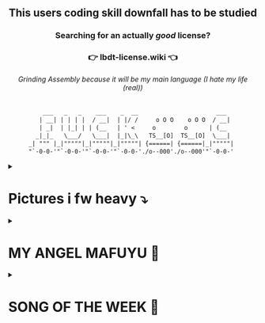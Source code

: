 <div align="center">

## This users coding skill downfall has to be studied

### Searching for an actually *good* license? 
### 👉 lbdt-license.wiki 👈

<h6>Grinding Assembly because it will be my main language (I hate my life (real))</h6>

```text
    ___   _   _    ___    _  __                      ___   
   | __| | | | |  / __|  | |/ /     o O O    o O O  / __|  
   | _|  | |_| | | (__   | ' <     o        o      | (__   
  _|_|_   \___/   \___|  |_|\_\   TS__[O]  TS__[O]  \___|  
_| """ |_|"""""|_|"""""|_|"""""| {======| {======|_|"""""| 
"`-0-0-'"`-0-0-'"`-0-0-'"`-0-0-'./o--000'./o--000'"`-0-0-' 
```
</div>



<details>
    <summary><h1>Pictures i fw heavy ⤵</h1></summary>
<div align="center">

  <img src="./pics_i_fw_heavy/stromversorgung.jpg" width="50%" />

  <img src="./pics_i_fw_heavy/angel.png" width="75%" />

  <img src="./pics_i_fw_heavy/That'sWhy.jpg" width="50%" />

  <img src="./pics_i_fw_heavy/tcp_udp.png" width="50%" />

  <img src="./pics_i_fw_heavy/real.jpg" width="50%" />

  <img src="./pics_i_fw_heavy/glory.jpg" width="50%" />

  <img src="./pics_i_fw_heavy/normal.png" width="50%" />

  <img src="./pics_i_fw_heavy/hellnaw.jpg" width="50%" />

  <img src="./pics_i_fw_heavy/postecoglou.jpg" width="50%" />

  <img src="./pics_i_fw_heavy/dunk.jpg" width="50%" />

  <img src="./pics_i_fw_heavy/british.png" width="50%" />

  <img src="./pics_i_fw_heavy/jammed.jpg" width="50%" />

  <img src="./pics_i_fw_heavy/ich_lerne.png" width="50%" />

  <img src="./pics_i_fw_heavy/singing_robots.png" width="50%" />

  <img src="./pics_i_fw_heavy/goat.jpg" width="50%" />

  <img src="./pics_i_fw_heavy/checkout.jpg" width="50%" />
</div>
</details>

<details>
    <summary><h1>MY ANGEL MAFUYU 💜</h1></summary>
<div align="center">

If Mafuyu has a million fans, I am one of them

If Mafuyu has 10 fans, I am one of them

If Mafuyu has 1 fan, that one is me

If Mafuyu has no fans, I am no longer alive

If the world is against Mafuyu, I am against the entire world

Till my last breath I'll support Mafuyu!



<img src="./my_angel_mafuyu/same_time.png" width="50%">

<img src="./my_angel_mafuyu/hire.png" width="75%">

<img src="./my_angel_mafuyu/A_Moment_Full_Of_Warmth_T.png" width="75%">
    
<img src="./my_angel_mafuyu/Happy_Birthday!!_2023_(Mafuyu).png" width="75%">

<img src="./my_angel_mafuyu/IMG_4062.png" width="50%">

<img src="./my_angel_mafuyu/Break_Into_a_Smile.png" width="75%">

<img src="./my_angel_mafuyu/shake.jpg" width="55%">

<img src="./my_angel_mafuyu/pathetic.jpg" width="75%">

<img src="./my_angel_mafuyu/Bubbles_Of_Solace.png" width="75%">

<img src="./my_angel_mafuyu/Distant_Warmth.png" width="75%">

<img src="./my_angel_mafuyu/ballin.jpg" width="75%">

<img src="./my_angel_mafuyu/Captive_Masquerade_T.png" width="75%">

<img src="./my_angel_mafuyu/Unexpected_Pair_of_Tickets_T.png" width="75%">

<img src="./my_angel_mafuyu/Elpis_At_The_Depths_Of_Despair_T.png" width="75%">

<img src="./my_angel_mafuyu/Happy_Birthday!!_2024_(Mafuyu).png" width="75%">

<img src="./my_angel_mafuyu/The_Taste_Of_Authentic_Ikayaki_T.png" width="75%">

<img src="./my_angel_mafuyu/V.jpg" width="75%">

<img src="./my_angel_mafuyu/Walls_Closing_In.png" width="75%">

<img src="./my_angel_mafuyu/Mafuyu.jpg" width="50%">

<img src="./my_angel_mafuyu/Happy_Birthday!!_2025_(Mafuyu).png" width="75%">

<img src="./my_angel_mafuyu/misinfo.jpg" width="50%">

<img src="./my_angel_mafuyu/reaction.jpg" width="50%">

<img src="./my_angel_mafuyu/holyshit.jpg" width="50%">
</div>
</details>

<details>
    <summary><h1>SONG OF THE WEEK 🎵</h1></summary>
<div align="center">

## This is where I show songs, that were the main theme of the week.

<details>
    <summary><h3>KW 20 (12.05.2025 - 18.05.2025)</h3></summary>
<div align="center">
    
### Adventure Of A Lifetime - Coldplay (2015)

https://github.com/user-attachments/assets/835a7dbf-284b-4d02-925e-b462fd26a879

</div>
</details>






</div>
</details>

<!--
**Walnusskeim/Walnusskeim** is a ✨ _special_ ✨ repository because its `README.md` (this file) appears on your GitHub profile.

Here are some ideas to get you started:

- 🔭 I’m currently working on ...
- 🌱 I’m currently learning ...
- 👯 I’m looking to collaborate on ...
- 🤔 I’m looking for help with ...
- 💬 Ask me about ...
- 📫 How to reach me: ...
- 😄 Pronouns: ...
- ⚡ Fun fact: ...
-->

